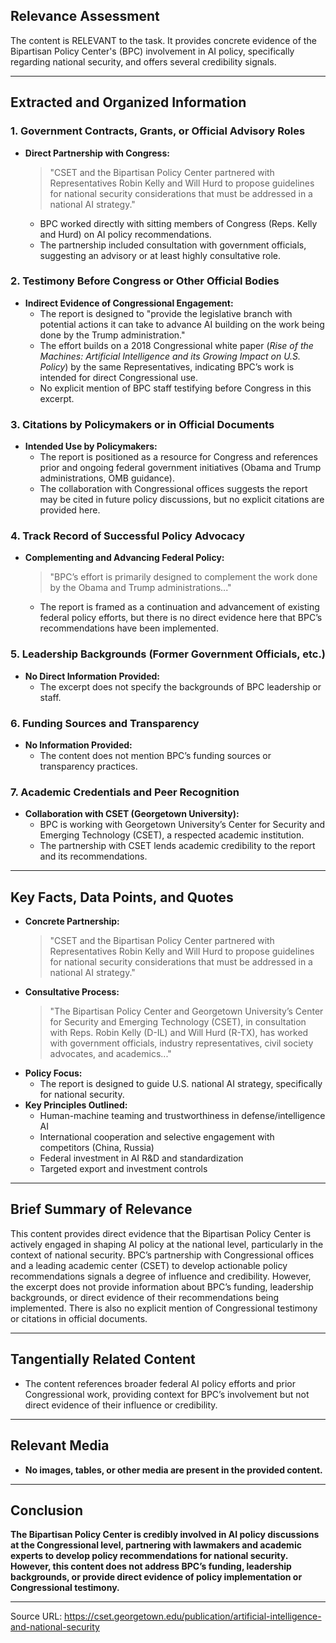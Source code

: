 ## Relevance Assessment

The content is RELEVANT to the task. It provides concrete evidence of the Bipartisan Policy Center's (BPC) involvement in AI policy, specifically regarding national security, and offers several credibility signals.

---

## Extracted and Organized Information

### 1. Government Contracts, Grants, or Official Advisory Roles

- **Direct Partnership with Congress:**  
  > "CSET and the Bipartisan Policy Center partnered with Representatives Robin Kelly and Will Hurd to propose guidelines for national security considerations that must be addressed in a national AI strategy."
  - BPC worked directly with sitting members of Congress (Reps. Kelly and Hurd) on AI policy recommendations.
  - The partnership included consultation with government officials, suggesting an advisory or at least highly consultative role.

### 2. Testimony Before Congress or Other Official Bodies

- **Indirect Evidence of Congressional Engagement:**  
  - The report is designed to "provide the legislative branch with potential actions it can take to advance AI building on the work being done by the Trump administration."
  - The effort builds on a 2018 Congressional white paper (_Rise of the Machines: Artificial Intelligence and its Growing Impact on U.S. Policy_) by the same Representatives, indicating BPC’s work is intended for direct Congressional use.
  - No explicit mention of BPC staff testifying before Congress in this excerpt.

### 3. Citations by Policymakers or in Official Documents

- **Intended Use by Policymakers:**  
  - The report is positioned as a resource for Congress and references prior and ongoing federal government initiatives (Obama and Trump administrations, OMB guidance).
  - The collaboration with Congressional offices suggests the report may be cited in future policy discussions, but no explicit citations are provided here.

### 4. Track Record of Successful Policy Advocacy

- **Complementing and Advancing Federal Policy:**  
  > "BPC’s effort is primarily designed to complement the work done by the Obama and Trump administrations..."
  - The report is framed as a continuation and advancement of existing federal policy efforts, but there is no direct evidence here that BPC’s recommendations have been implemented.

### 5. Leadership Backgrounds (Former Government Officials, etc.)

- **No Direct Information Provided:**  
  - The excerpt does not specify the backgrounds of BPC leadership or staff.

### 6. Funding Sources and Transparency

- **No Information Provided:**  
  - The content does not mention BPC’s funding sources or transparency practices.

### 7. Academic Credentials and Peer Recognition

- **Collaboration with CSET (Georgetown University):**  
  - BPC is working with Georgetown University’s Center for Security and Emerging Technology (CSET), a respected academic institution.
  - The partnership with CSET lends academic credibility to the report and its recommendations.

---

## Key Facts, Data Points, and Quotes

- **Concrete Partnership:**  
  > "CSET and the Bipartisan Policy Center partnered with Representatives Robin Kelly and Will Hurd to propose guidelines for national security considerations that must be addressed in a national AI strategy."
- **Consultative Process:**  
  > "The Bipartisan Policy Center and Georgetown University’s Center for Security and Emerging Technology (CSET), in consultation with Reps. Robin Kelly (D-IL) and Will Hurd (R-TX), has worked with government officials, industry representatives, civil society advocates, and academics..."
- **Policy Focus:**  
  - The report is designed to guide U.S. national AI strategy, specifically for national security.
- **Key Principles Outlined:**  
  - Human-machine teaming and trustworthiness in defense/intelligence AI
  - International cooperation and selective engagement with competitors (China, Russia)
  - Federal investment in AI R&D and standardization
  - Targeted export and investment controls

---

## Brief Summary of Relevance

This content provides direct evidence that the Bipartisan Policy Center is actively engaged in shaping AI policy at the national level, particularly in the context of national security. BPC’s partnership with Congressional offices and a leading academic center (CSET) to develop actionable policy recommendations signals a degree of influence and credibility. However, the excerpt does not provide information about BPC’s funding, leadership backgrounds, or direct evidence of their recommendations being implemented. There is also no explicit mention of Congressional testimony or citations in official documents.

---

## Tangentially Related Content

- The content references broader federal AI policy efforts and prior Congressional work, providing context for BPC’s involvement but not direct evidence of their influence or credibility.

---

## Relevant Media

- **No images, tables, or other media are present in the provided content.**

---

## Conclusion

**The Bipartisan Policy Center is credibly involved in AI policy discussions at the Congressional level, partnering with lawmakers and academic experts to develop policy recommendations for national security.**  
**However, this content does not address BPC’s funding, leadership backgrounds, or provide direct evidence of policy implementation or Congressional testimony.**

---

Source URL: https://cset.georgetown.edu/publication/artificial-intelligence-and-national-security